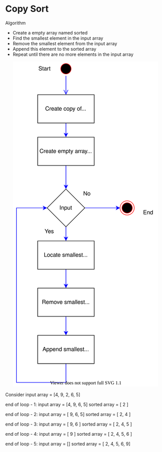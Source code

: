 # Copy Sort 

Algorithm
* Create a empty array named sorted
* Find the smallest element in the input array
* Remove the smallest element from the input array
* Append this element to the sorted array
* Repeat until there are no more elements in the input array

<p align="center">
  <img src="https://github.com/jaminyah/drawio/blob/master/img/sort/sort_copy.svg" alt="sort algo" /> 
</p>

Consider input array = [4, 9, 2, 6, 5] <br/>

end of loop - 1:
input array = [4, 9, 6, 5]
sorted array =  [ 2 ]

end of loop - 2:
input array = [ 9, 6, 5]
sorted array = [ 2, 4 ]

end of loop - 3:
input array = [ 9, 6 ]
sorted array = [ 2, 4, 5 ]

end of loop - 4:
input array = [ 9 ]
sorted array = [ 2, 4, 5, 6 ]

end of loop - 5:
input array = []
sorted array = [ 2, 4, 5, 6, 9]